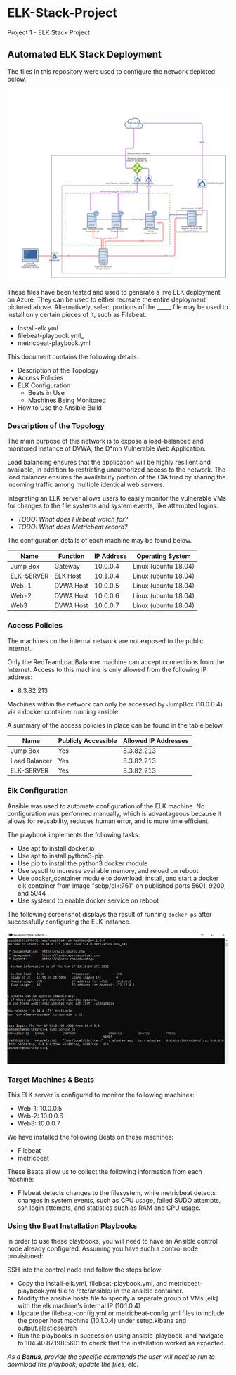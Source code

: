 # ELK-Stack-Project
Project 1 - ELK Stack Project

## Automated ELK Stack Deployment

The files in this repository were used to configure the network depicted below.

![Alt text](images/project1_network_diagram_HH.png?raw=true "Optional Title")

These files have been tested and used to generate a live ELK deployment on Azure. They can be used to either recreate the entire deployment pictured above. Alternatively, select portions of the _____ file may be used to install only certain pieces of it, such as Filebeat.

  - Install-elk.yml
  - filebeat-playbook.yml_
  - metricbeat-playbook.yml

This document contains the following details:
- Description of the Topology
- Access Policies
- ELK Configuration
  - Beats in Use
  - Machines Being Monitored
- How to Use the Ansible Build


### Description of the Topology

The main purpose of this network is to expose a load-balanced and monitored instance of DVWA, the D*mn Vulnerable Web Application.

Load balancing ensures that the application will be highly resilient and available, in addition to restricting unauthorized access to the network.
The load balancer ensures the availability portion of the CIA triad by sharing the incoming traffic among multiple identical web servers.

Integrating an ELK server allows users to easily monitor the vulnerable VMs for changes to the file systems and system events, like attempted logins.
- _TODO: What does Filebeat watch for?_
- _TODO: What does Metricbeat record?_

The configuration details of each machine may be found below.


| Name      | Function | IP Address | Operating System    |
|-----------|----------|------------|---------------------|
| Jump Box  | Gateway  | 10.0.0.4   | Linux (ubuntu 18.04)|
| ELK-SERVER| ELK Host | 10.1.0.4   | Linux (ubuntu 18.04)|
| Web-1     | DVWA Host| 10.0.0.5   | Linux (ubuntu 18.04)|
| Web-2     | DVWA Host| 10.0.0.6   | Linux (ubuntu 18.04)|
| Web3      | DVWA Host| 10.0.0.7   | Linux (ubuntu 18.04)|
### Access Policies

The machines on the internal network are not exposed to the public Internet.

Only the RedTeamLoadBalancer machine can accept connections from the Internet. Access to this machine is only allowed from the following IP address:
- 8.3.82.213

Machines within the network can only be accessed by JumpBox (10.0.0.4) via a docker container running ansible.

A summary of the access policies in place can be found in the table below.

| Name          | Publicly Accessible | Allowed IP Addresses |
|---------------|---------------------|----------------------|
| Jump Box      | Yes                 |   8.3.82.213         |
| Load Balancer | Yes                 |   8.3.82.213         |
| ELK-SERVER    | Yes                 |   8.3.82.213         |

### Elk Configuration

Ansible was used to automate configuration of the ELK machine. No configuration was performed manually, which is advantageous because it allows for reusability, reduces human error, and is more time efficient.

The playbook implements the following tasks:
- Use apt to install docker.io
- Use apt to install python3-pip
- Use pip to install the python3 docker module
- Use sysctl to increase available memory, and reload on reboot
- Use docker_container module to download, install, and start a docker elk container from image "sebp/elk:761" on published ports 5601, 9200, and 5044
- Use systemd to enable docker service on reboot

The following screenshot displays the result of running `docker ps` after successfully configuring the ELK instance.

![Alt text](/images/Day1_Step3_check_elk_running.png?raw=true "Optional Title")

### Target Machines & Beats
This ELK server is configured to monitor the following machines:
- Web-1: 10.0.0.5
- Web-2: 10.0.0.6
- Web3: 10.0.0.7

We have installed the following Beats on these machines:
- Filebeat
- metricbeat

These Beats allow us to collect the following information from each machine:
- Filebeat detects changes to the filesystem, while metricbeat detects changes in system events, such as CPU usage, failed SUDO attempts, ssh login attempts, and statistics such as RAM and CPU usage.

### Using the Beat Installation Playbooks
In order to use these playbooks, you will need to have an Ansible control node already configured. Assuming you have such a control node provisioned:

SSH into the control node and follow the steps below:
- Copy the install-elk.yml, filebeat-playbook.yml, and metricbeat-playbook.yml file to /etc/ansible/ in the ansible container.
- Modify the ansible hosts file to specify a separate group of VMs [elk] with the elk machine's internal IP (10.1.0.4)
- Update the filebeat-config.yml or metricbeat-config.yml files to include the proper host machine (10.1.0.4) under setup.kibana and output.elasticsearch 
- Run the playbooks in succession using ansible-playbook, and navigate to 104.40.87.198:5601 to check that the installation worked as expected.


_As a **Bonus**, provide the specific commands the user will need to run to download the playbook, update the files, etc._


